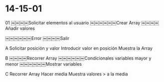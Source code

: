 14-15-01
========

01
￼￼￼￼Solicitar elementos al usuario
￼￼￼￼￼￼Crear Array
￼￼￼￼Añadir valores

￼￼￼￼￼￼Error
￼￼￼￼Salir

A
Solicitar posición y valor
Introducir valor en posición
Muestra la Array

B
￼￼￼￼Recorrer Array
￼￼￼￼￼￼Condicionales variables mayor y menor
￼￼￼￼￼￼Mostrar variables

C
Recorrer Array
Hacer media
Muestra valores > a la media

